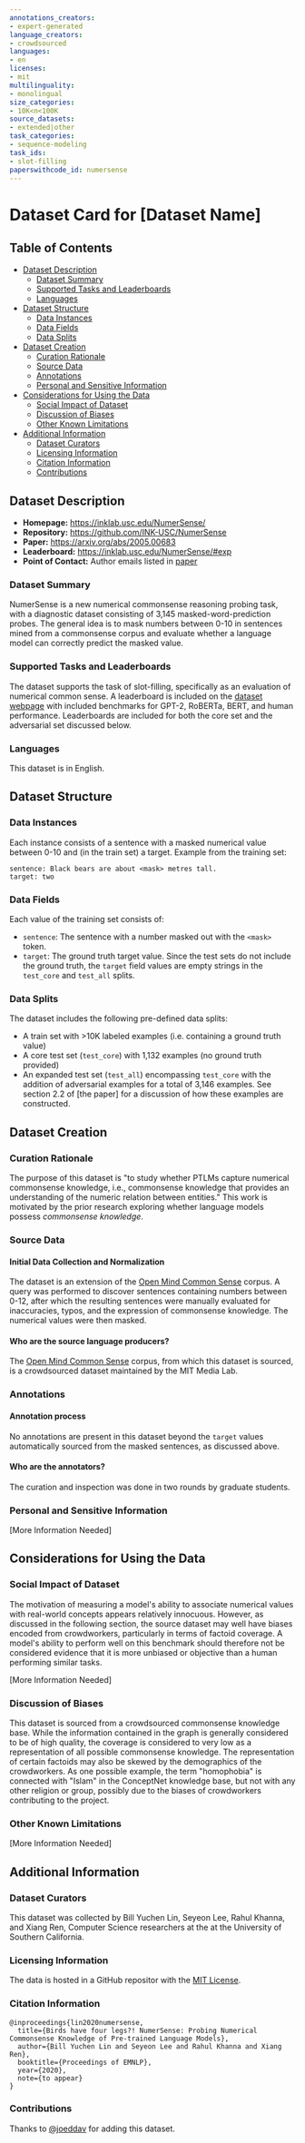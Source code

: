 ```yaml
---
annotations_creators:
- expert-generated
language_creators:
- crowdsourced
languages:
- en
licenses:
- mit
multilinguality:
- monolingual
size_categories:
- 10K<n<100K
source_datasets:
- extended|other
task_categories:
- sequence-modeling
task_ids:
- slot-filling
paperswithcode_id: numersense
---
```


# Dataset Card for [Dataset Name]

## Table of Contents
- [Dataset Description](#dataset-description)
  - [Dataset Summary](#dataset-summary)
  - [Supported Tasks and Leaderboards](#supported-tasks-and-leaderboards)
  - [Languages](#languages)
- [Dataset Structure](#dataset-structure)
  - [Data Instances](#data-instances)
  - [Data Fields](#data-fields)
  - [Data Splits](#data-splits)
- [Dataset Creation](#dataset-creation)
  - [Curation Rationale](#curation-rationale)
  - [Source Data](#source-data)
  - [Annotations](#annotations)
  - [Personal and Sensitive Information](#personal-and-sensitive-information)
- [Considerations for Using the Data](#considerations-for-using-the-data)
  - [Social Impact of Dataset](#social-impact-of-dataset)
  - [Discussion of Biases](#discussion-of-biases)
  - [Other Known Limitations](#other-known-limitations)
- [Additional Information](#additional-information)
  - [Dataset Curators](#dataset-curators)
  - [Licensing Information](#licensing-information)
  - [Citation Information](#citation-information)
  - [Contributions](#contributions)

## Dataset Description

- **Homepage:** https://inklab.usc.edu/NumerSense/
- **Repository:** https://github.com/INK-USC/NumerSense
- **Paper:** https://arxiv.org/abs/2005.00683
- **Leaderboard:** https://inklab.usc.edu/NumerSense/#exp
- **Point of Contact:** Author emails listed in [paper](https://arxiv.org/abs/2005.00683)

### Dataset Summary

NumerSense is a new numerical commonsense reasoning probing task, with a diagnostic dataset consisting of 3,145
masked-word-prediction probes. The general idea is to mask numbers between 0-10 in sentences mined from a commonsense
corpus and evaluate whether a language model can correctly predict the masked value.

### Supported Tasks and Leaderboards

The dataset supports the task of slot-filling, specifically as an evaluation of numerical common sense. A leaderboard
is included on the [dataset webpage](https://inklab.usc.edu/NumerSense/#exp) with included benchmarks for GPT-2,
RoBERTa, BERT, and human performance. Leaderboards are included for both the core set and the adversarial set
discussed below.

### Languages

This dataset is in English.

## Dataset Structure

### Data Instances

Each instance consists of a sentence with a masked numerical value between 0-10 and (in the train set) a target.
Example from the training set:

```
sentence: Black bears are about <mask> metres tall.
target: two
```

### Data Fields

Each value of the training set consists of:
- `sentence`: The sentence with a number masked out with the `<mask>` token.
- `target`: The ground truth target value. Since the test sets do not include the ground truth, the `target` field
values are empty strings in the `test_core` and `test_all` splits.

### Data Splits

The dataset includes the following pre-defined data splits:

- A train set with >10K labeled examples (i.e. containing a ground truth value)
- A core test set (`test_core`) with 1,132 examples (no ground truth provided)
- An expanded test set (`test_all`) encompassing `test_core` with the addition of adversarial examples for a total of
3,146 examples. See section 2.2 of [the paper] for a discussion of how these examples are constructed.

## Dataset Creation

### Curation Rationale

The purpose of this dataset is "to study whether PTLMs capture numerical commonsense knowledge, i.e., commonsense
knowledge that provides an understanding of the numeric relation between entities." This work is motivated by the
prior research exploring whether language models possess _commonsense knowledge_.

### Source Data

#### Initial Data Collection and Normalization

The dataset is an extension of the [Open Mind Common Sense](https://huggingface.co/datasets/open_mind_common_sense)
corpus. A query was performed to discover sentences containing numbers between 0-12, after which the resulting
sentences were manually evaluated for inaccuracies, typos, and the expression of commonsense knowledge. The numerical
values were then masked.

#### Who are the source language producers?

The [Open Mind Common Sense](https://huggingface.co/datasets/open_mind_common_sense) corpus, from which this dataset
is sourced, is a crowdsourced dataset maintained by the MIT Media Lab.

### Annotations

#### Annotation process

No annotations are present in this dataset beyond the `target` values automatically sourced from the masked
sentences, as discussed above.

#### Who are the annotators?

The curation and inspection was done in two rounds by graduate students.

### Personal and Sensitive Information

[More Information Needed]

## Considerations for Using the Data

### Social Impact of Dataset

The motivation of measuring a model's ability to associate numerical values with real-world concepts appears
relatively innocuous. However, as discussed in the following section, the source dataset may well have biases encoded
from crowdworkers, particularly in terms of factoid coverage. A model's ability to perform well on this benchmark
should therefore not be considered evidence that it is more unbiased or objective than a human performing similar
tasks.

[More Information Needed]

### Discussion of Biases

This dataset is sourced from a crowdsourced commonsense knowledge base. While the information contained in the graph
is generally considered to be of high quality, the coverage is considered to very low as a representation of all
possible commonsense knowledge. The representation of certain factoids may also be skewed by the demographics of the
crowdworkers. As one possible example, the term "homophobia" is connected with "Islam" in the ConceptNet knowledge
base, but not with any other religion or group, possibly due to the biases of crowdworkers contributing to the
project.

### Other Known Limitations

[More Information Needed]

## Additional Information

### Dataset Curators

This dataset was collected by Bill Yuchen Lin, Seyeon Lee, Rahul Khanna, and Xiang Ren, Computer Science researchers
at the at the University of Southern California.

### Licensing Information

The data is hosted in a GitHub repositor with the
[MIT License](https://github.com/INK-USC/NumerSense/blob/main/LICENSE).

### Citation Information

```
@inproceedings{lin2020numersense,
  title={Birds have four legs?! NumerSense: Probing Numerical Commonsense Knowledge of Pre-trained Language Models},
  author={Bill Yuchen Lin and Seyeon Lee and Rahul Khanna and Xiang Ren}, 
  booktitle={Proceedings of EMNLP},
  year={2020},
  note={to appear}
}
```

### Contributions

Thanks to [@joeddav](https://github.com/joeddav) for adding this dataset.